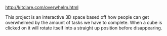 http://kitclare.com/overwhelm.html

This project is an interactive 3D space based off how people can get overwhelmed by the amount of tasks we have to complete. When a cube is clicked on it will rotate itself into a straight up position before disappearing.
